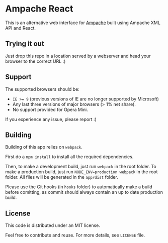 Ampache React
=============

This is an alternative web interface for
[Ampache](https://github.com/ampache/ampache/) built using Ampache XML API and
React.

## Trying it out

Just drop this repo in a location served by a webserver and head your browser
to the correct URL :)


## Support

The supported browsers should be:

* `IE >= 9` (previous versions of IE are no longer supported by Microsoft)
* Any last three versions of major browsers (> 1% net share).
* No support provided for Opera Mini.

If you experience any issue, please report :)


## Building

Building of this app relies on `webpack`.

First do a `npm install` to install all the required dependencies.

Then, to make a development build, just run `webpack` in the root folder. To
make a production build, just run `NODE_ENV=production webpack` in the root
folder. All files will be generated in the `app/dist` folder.

Please use the Git hooks (in `hooks` folder) to automatically make a build
before comitting, as commit should always contain an up to date production
build.

## License

This code is distributed under an MIT license.

Feel free to contribute and reuse. For more details, see `LICENSE` file.

